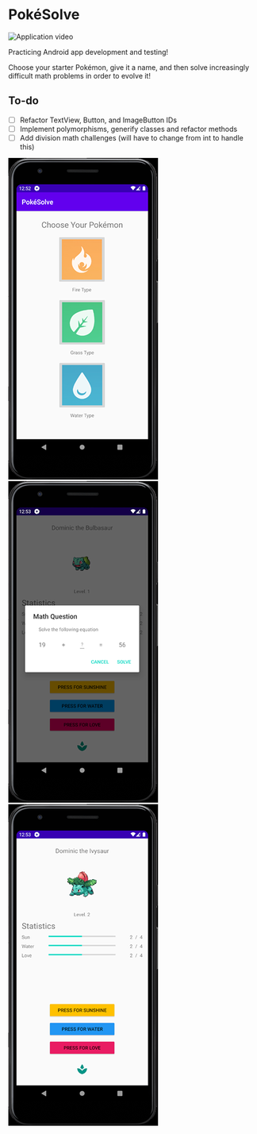 # PokéSolve

![Application video](https://media.giphy.com/media/XdDa96dVv6Tz9CytVo/giphy.gif)

Practicing Android app development and testing!

Choose your starter Pokémon, give it a name, and then solve increasingly difficult math problems in order to evolve it!

<h2>To-do</h2>

- [ ] Refactor TextView, Button, and ImageButton IDs
- [ ] Implement polymorphisms, generify classes and refactor methods
- [ ] Add division math challenges (will have to change from int to handle this)

![Application image](showcase_1.png)
![Application image](showcase_4.png)
![Application image](showcase_5.png)
